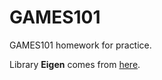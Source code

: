 # GAMES101
GAMES101 homework for practice.

Library **Eigen** comes from [here](https://gitlab.com/libeigen/eigen/-/releases/3.4.0).

